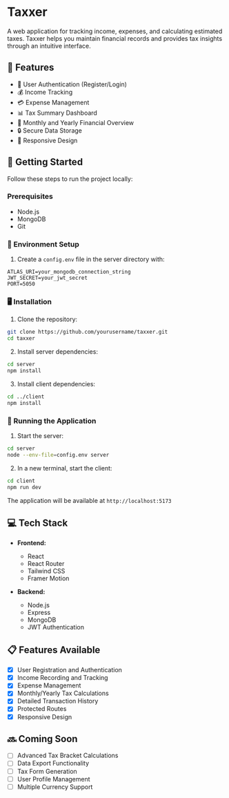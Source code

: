 # Taxxer
A web application for tracking income, expenses, and calculating estimated taxes. Taxxer helps you maintain financial records and provides tax insights through an intuitive interface.

## 🌟 Features

- 👤 User Authentication (Register/Login)
- 💰 Income Tracking
- 💳 Expense Management
- 📊 Tax Summary Dashboard
- 📅 Monthly and Yearly Financial Overview
- 🔒 Secure Data Storage
- 📱 Responsive Design

## 🚀 Getting Started

Follow these steps to run the project locally:

### Prerequisites

- Node.js
- MongoDB
- Git

### 📁 Environment Setup

1. Create a `config.env` file in the server directory with:
```env
ATLAS_URI=your_mongodb_connection_string
JWT_SECRET=your_jwt_secret
PORT=5050
```

### 🖥️ Installation

1. Clone the repository:
```bash
git clone https://github.com/yourusername/taxxer.git
cd taxxer
```

2. Install server dependencies:
```bash
cd server
npm install
```

3. Install client dependencies:
```bash
cd ../client
npm install
```

### 🚀 Running the Application

1. Start the server:
```bash
cd server
node --env-file=config.env server
```

2. In a new terminal, start the client:
```bash
cd client
npm run dev
```

The application will be available at `http://localhost:5173`

## 💻 Tech Stack

- **Frontend:**
  - React
  - React Router
  - Tailwind CSS
  - Framer Motion

- **Backend:**
  - Node.js
  - Express
  - MongoDB
  - JWT Authentication

## 📋 Features Available

- [x] User Registration and Authentication
- [x] Income Recording and Tracking
- [x] Expense Management
- [x] Monthly/Yearly Tax Calculations
- [x] Detailed Transaction History
- [x] Protected Routes
- [x] Responsive Design

## 🔜 Coming Soon

- [ ] Advanced Tax Bracket Calculations
- [ ] Data Export Functionality
- [ ] Tax Form Generation
- [ ] User Profile Management
- [ ] Multiple Currency Support